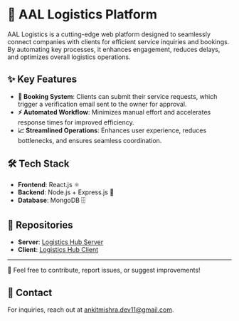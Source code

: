 # 🚛 AAL Logistics Platform

AAL Logistics is a cutting-edge web platform designed to seamlessly connect companies with clients for efficient service inquiries and bookings. By automating key processes, it enhances engagement, reduces delays, and optimizes overall logistics operations.

## ✨ Key Features
- **📌 Booking System**: Clients can submit their service requests, which trigger a verification email sent to the owner for approval.
- **⚡ Automated Workflow**: Minimizes manual effort and accelerates response times for improved efficiency.
- **📈 Streamlined Operations**: Enhances user experience, reduces bottlenecks, and ensures seamless coordination.

## 🛠 Tech Stack
- **Frontend**: React.js ⚛️
- **Backend**: Node.js + Express.js 🚀
- **Database**: MongoDB 🗄️

## 🔗 Repositories
- **Server**: [Logistics Hub Server](https://github.com/ankit00010/logistics-hub-server)
- **Client**: [Logistics Hub Client](https://github.com/ankit00010/logistics-hub-client)

---
🙌 Feel free to contribute, report issues, or suggest improvements!

## 📩 Contact
For inquiries, reach out at [ankitmishra.dev11@gmail.com](mailto:ankitmishra.dev11@gmail.com).
